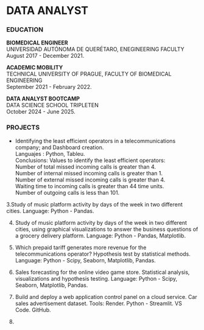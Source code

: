 # DATA ANALYST

### EDUCATION 

**BIOMEDICAL ENGINEER** \
UNIVERSIDAD AUTÓNOMA DE QUERÉTARO, ENEGINEERING FACULTY\
August 2017 - December 2021.
 
**ACADEMIC MOBILITY**\
TECHNICAL UNIVERSITY OF PRAGUE, FACULTY OF BIOMEDICAL ENGINEERING\
September 2021 - February 2022.

**DATA ANALYST BOOTCAMP** \
DATA SCIENCE SCHOOL TRIPLETEN\
October 2024 - June 2025.

### PROJECTS

* Identifying the least efficient operators in a telecommunications company; and Dashboard creation.\
Languajes : Python, Tableu.\
Conclusions: Values to identify the least efficient operators:\
Number of total missed incoming calls is greater than 4.\
Number of internal missed incoming calls is greater than 1.\
Number of external missed incoming calls is greater than 4.\
Waiting time to incoming calls is greater than 44 time units.\
Number of outgoing calls is less than 101.

3.Study of music platform activity by days of the week in two different cities.
Language: Python - Pandas.

4. Study of music platform activity by days of the week in two different cities, using graphical visualizations to answer the business questions of a grocery delivery platform.
Language: Python - Pandas, Matplotlib.

5. Which prepaid tariff generates more revenue for the telecommunications operator?
Hypothesis test by statistical methods.
Language: Python - Scipy, Seaborn, Matplotlib, Pandas.

6. Sales forecasting for the online video game store.
Statistical analysis, visualizations and hypothesis testing.
Language: Python - Scipy, Seaborn, Matplotlib, Pandas.

7. Build and deploy a web application control panel on a cloud service. Car sales advertisement dataset.
Tools: Render. Python - Streamlit. VS Code. GitHub.

8. 




